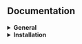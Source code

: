 <div align="left">
<h2>Documentation</h2>
</div>

<details>
<summary><b>General</b></summary>

- [What is StarPlat?](https://github.com/durwasa-chakraborty/StarPlat/wiki#what-is-starplat)
- [Installation requirements](https://github.com/durwasa-chakraborty/StarPlat/wiki#installation-requirement)
- [Quickstart guide](https://github.com/durwasa-chakraborty/StarPlat/wiki#quickstart-guide)

</details>

<details>
<summary><b>Installation</b></summary>
<details>
<summary><b>Acquacluster</b></summary>
</details>
<details>
<summary><b>CUDA</b></summary>
</details>
<details>
<summary><b>OpenMP</b></summary>
</details>
</details>
</details>